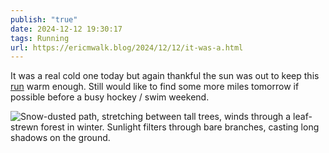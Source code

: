 ```yaml
---
publish: "true"
date: 2024-12-12 19:30:17
tags: Running
url: https://ericmwalk.blog/2024/12/12/it-was-a.html
---
```


It was a real cold one today but again thankful the sun was out to keep this [run](https://strava.com/activities/13103265544) warm enough. Still would like to find some more miles tomorrow if possible before a busy hockey / swim weekend.

![Snow-dusted path, stretching between tall trees, winds through a leaf-strewn forest in winter. Sunlight filters through bare branches, casting long shadows on the ground.](https://ericmwalk.blog/uploads/2024/img-1265.jpeg)